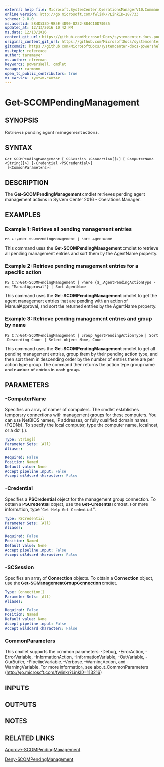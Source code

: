 ```yaml
---
external help file: Microsoft.SystemCenter.OperationsManagerV10.Commands.dll-Help.xml
online version: http://go.microsoft.com/fwlink/?LinkID=187733
schema: 2.0.0
ms.assetid: 584D533D-9B5E-4D90-8232-B84C10D7D035
updated_at: 12/13/2016 10:42 PM
ms.date: 12/13/2016
content_git_url: https://github.com/MicrosoftDocs/systemcenter-docs-powershell/blob/master/systemcenter-cmdlets/OperationsManager/v1/Get-SCOMPendingManagement.md
original_content_git_url: https://github.com/MicrosoftDocs/systemcenter-docs-powershell/blob/master/systemcenter-cmdlets/OperationsManager/v1/Get-SCOMPendingManagement.md
gitcommit: https://github.com/MicrosoftDocs/systemcenter-docs-powershell/blob/ea9507ac2178040476af5407227db8cb97701ea9/systemcenter-cmdlets/OperationsManager/v1/Get-SCOMPendingManagement.md
ms.topic: reference
author: tarameyer
ms.author: cfreeman
keywords: powershell, cmdlet
manager: carmonm
open_to_public_contributors: true
ms.service: system-center
---
```


# Get-SCOMPendingManagement

## SYNOPSIS
Retrieves pending agent management actions.

## SYNTAX

```
Get-SCOMPendingManagement [-SCSession <Connection[]>] [-ComputerName <String[]>] [-Credential <PSCredential>]
 [<CommonParameters>]
```

## DESCRIPTION
The **Get-SCOMPendingManagement** cmdlet retrieves pending agent management actions in System Center 2016 - Operations Manager.

## EXAMPLES

### Example 1: Retrieve all pending management entries
```
PS C:\>Get-SCOMPendingManagement | Sort AgentName
```

This command uses the **Get-SCOMPendingManagement** cmdlet to retrieve all pending management entries and sort them by the AgentName property.

### Example 2: Retrieve pending management entries for a specific action
```
PS C:\>Get-SCOMPendingManagement | where {$_.AgentPendingActionType -eq "ManualApproval"} | Sort AgentName
```

This command uses the **Get-SCOMPendingManagement** cmdlet to get the agent management entries that are pending with an action of ManualApproval, and sort the returned entries by the AgentName property.

### Example 3: Retrieve pending management entries and group by name
```
PS C:\>Get-SCOMPendingManagement | Group AgentPendingActionType | Sort -Descending Count | Select-object Name, Count
```

This command uses the **Get-SCOMPendingManagement** cmdlet to get all pending management entries, group them by their pending action type, and then sort them in descending order by the number of entries there are per action type group.
The command then returns the action type group name and number of entries in each group.

## PARAMETERS

### -ComputerName
Specifies an array of names of computers.
The cmdlet establishes temporary connections with management groups for these computers.
You can use NetBIOS names, IP addresses, or fully qualified domain names (FQDNs).
To specify the local computer, type the computer name, localhost, or a dot (.).

```yaml
Type: String[]
Parameter Sets: (All)
Aliases: 

Required: False
Position: Named
Default value: None
Accept pipeline input: False
Accept wildcard characters: False
```

### -Credential
Specifies a **PSCredential** object for the management group connection.
To obtain a **PSCredential** object, use the **Get-Credential** cmdlet.
For more information, type "`Get-Help Get-Credential`".

```yaml
Type: PSCredential
Parameter Sets: (All)
Aliases: 

Required: False
Position: Named
Default value: None
Accept pipeline input: False
Accept wildcard characters: False
```

### -SCSession
Specifies an array of **Connection** objects.
To obtain a **Connection** object, use the **Get-SCManagementGroupConnection** cmdlet.

```yaml
Type: Connection[]
Parameter Sets: (All)
Aliases: 

Required: False
Position: Named
Default value: None
Accept pipeline input: False
Accept wildcard characters: False
```

### CommonParameters
This cmdlet supports the common parameters: -Debug, -ErrorAction, -ErrorVariable, -InformationAction, -InformationVariable, -OutVariable, -OutBuffer, -PipelineVariable, -Verbose, -WarningAction, and -WarningVariable. For more information, see about_CommonParameters (http://go.microsoft.com/fwlink/?LinkID=113216).

## INPUTS

## OUTPUTS

## NOTES

## RELATED LINKS

[Approve-SCOMPendingManagement](xref:OperationsManager/v1/Approve-SCOMPendingManagement.md)

[Deny-SCOMPendingManagement](xref:OperationsManager/v1/Deny-SCOMPendingManagement.md)

